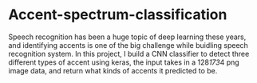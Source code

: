 # Accent-spectrum-classification

Speech recognition has been a huge topic of deep learning these years, and identifying accents is one of the big challenge while buidling speech recognition system. 
In this project, I build a CNN classifier to detect three different types of accent using keras, the input takes in a 128*173*4 png image data, and return what kinds of accents it predicted to be.
